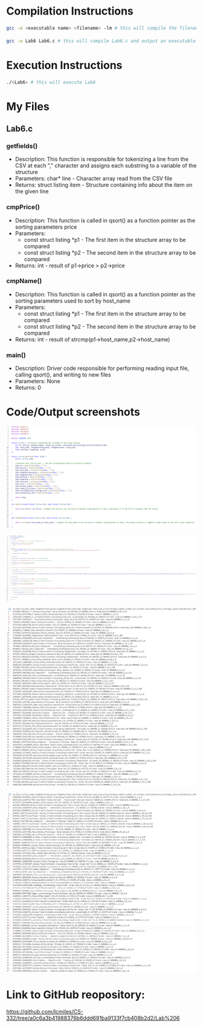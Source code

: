 # Compilation Instructions

```bash
gcc -o <executable name> <filename> -lm # this will compile the filename and return an executable with the executable name

gcc -o Lab6 Lab6.c # this will compile Lab6.c and output an executable called Lab6
```

# Execution Instructions

```bash
./<Lab6> # this will execute Lab6
```

# My Files

## Lab6.c

### getfields()

* Description: This function is responsible for tokenizing a line from the CSV at each "," character and assigns each substring to a variable of the structure
* Parameters: char* line - Character array read from the CSV file
* Returns: struct listing item - Structure containing info about the item on the given line

### cmpPrice()

* Description: This function is called in qsort() as a function pointer as the sorting parameters price
* Parameters: 
    * const struct listing *p1 - The first item in the structure array to be compared
    * const struct listing *p2 - The second item in the structure array to be compared
* Returns: int - result of p1->price > p2->price

### cmpName()

* Description: This function is called in qsort() as a function pointer as the sorting parameters used to sort by host_name
* Parameters: 
    * const struct listing *p1 - The first item in the structure array to be compared
    * const struct listing *p2 - The second item in the structure array to be compared
* Returns: int - result of strcmp(p1->host_name,p2->host_name)


### main()

* Description: Driver code responsible for performing reading input file, calling qsort(), and writing to new files
* Parameters: None
* Returns: 0

# Code/Output screenshots

![alt text](https://github.com/lcmiles/CS-332/blob/main/Lab%206/Screenshot%202024-02-15%20141802.png?raw=true)

![alt text](https://github.com/lcmiles/CS-332/blob/main/Lab%206/Screenshot%202024-02-15%20141830.png?raw=true)

![alt text](https://github.com/lcmiles/CS-332/blob/main/Lab%206/Screenshot%202024-02-15%20141741.png?raw=true)

![alt text](https://github.com/lcmiles/CS-332/blob/main/Lab%206/Screenshot%202024-02-15%20141713.png?raw=true)

# Link to GitHub reopository:

https://github.com/lcmiles/CS-332/tree/a0c6a3b41988376b6ddd691ba9133f7cb408b2d2/Lab%206